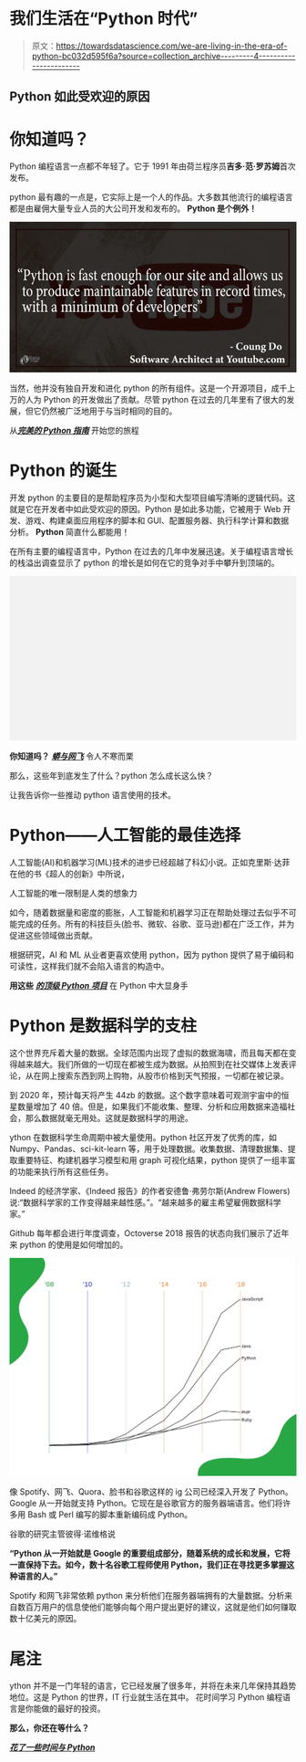 # 我们生活在“Python 时代”

> 原文：<https://towardsdatascience.com/we-are-living-in-the-era-of-python-bc032d595f6a?source=collection_archive---------4----------------------->

## Python 如此受欢迎的原因

# 你知道吗？

Python 编程语言一点都不年轻了。它于 1991 年由荷兰程序员**吉多·范·罗苏姆**首次发布。

python 最有趣的一点是，它实际上是一个人的作品。大多数其他流行的编程语言都是由雇佣大量专业人员的大公司开发和发布的。 **Python 是个例外！**

![](img/c97888611c0fd3c9cb6114a5c639d779.png)

当然，他并没有独自开发和进化 python 的所有组件。这是一个开源项目，成千上万的人为 Python 的开发做出了贡献。尽管 python 在过去的几年里有了很大的发展，但它仍然被广泛地用于与当时相同的目的。

从[***完美的 Python 指南***](https://data-flair.training/blogs/learn-python-notes/) 开始您的旅程

# Python 的诞生

开发 python 的主要目的是帮助程序员为小型和大型项目编写清晰的逻辑代码。这就是它在开发者中如此受欢迎的原因。Python 是如此多功能，它被用于 Web 开发、游戏、构建桌面应用程序的脚本和 GUI、配置服务器、执行科学计算和数据分析。
**Python** 简直什么都能用！

在所有主要的编程语言中，Python 在过去的几年中发展迅速。关于编程语言增长的栈溢出调查显示了 python 的增长是如何在它的竞争对手中攀升到顶端的。

![](img/31573030d1a65a61fbd5e375cc6c1f55.png)

**你知道吗？** [***蟒与网飞***](https://data-flair.training/blogs/python-at-netflix/) 令人不寒而栗

那么，这些年到底发生了什么？python 怎么成长这么快？

让我告诉你一些推动 python 语言使用的技术。

# **Python——人工智能的最佳选择**

人工智能(AI)和机器学习(ML)技术的进步已经超越了科幻小说。正如克里斯·达菲在他的书《超人的创新》中所说，

人工智能的唯一限制是人类的想象力

如今，随着数据量和密度的膨胀，人工智能和机器学习正在帮助处理过去似乎不可能完成的任务。所有的科技巨头(脸书、微软、谷歌、亚马逊)都在广泛工作，并为促进这些领域做出贡献。

根据研究，AI 和 ML 从业者更喜欢使用 python，因为 python 提供了易于编码和可读性，这样我们就不会陷入语言的构造中。

**用这些** [***的顶级 Python 项目***](https://sites.google.com/view/learn-python-data-science/home) 在 Python 中大显身手

# Python 是数据科学的支柱

这个世界充斥着大量的数据。全球范围内出现了虚拟的数据海啸，而且每天都在变得越来越大。我们所做的一切现在都被生成为数据。从拍照到在社交媒体上发表评论，从在网上搜索东西到网上购物，从股市价格到天气预报，一切都在被记录。

到 2020 年，预计每天将产生 44zb 的数据。这个数字意味着可观测宇宙中的恒星数量增加了 40 倍。但是，如果我们不能收集、整理、分析和应用数据来造福社会，那么数据就毫无用处。这就是数据科学的用途。

ython 在数据科学生命周期中被大量使用。python 社区开发了优秀的库，如 Numpy、Pandas、sci-kit-learn 等，用于处理数据。收集数据、清理数据集、提取重要特征、构建机器学习模型和用 graph 可视化结果，python 提供了一组丰富的功能来执行所有这些任务。

Indeed 的经济学家、《Indeed 报告》的作者安德鲁·弗劳尔斯(Andrew Flowers)说:“数据科学家的工作变得越来越性感。”。“越来越多的雇主希望雇佣数据科学家。”

Github 每年都会进行年度调查，Octoverse 2018 报告的状态向我们展示了近年来 python 的使用是如何增加的。

![](img/165fd56ef5819b0b5230ef7001fa1b52.png)

像 Spotify、网飞、Quora、脸书和谷歌这样的 ig 公司已经深入开发了 Python。Google 从一开始就支持 Python。它现在是谷歌官方的服务器端语言。他们将许多用 Bash 或 Perl 编写的脚本重新编码成 Python。

谷歌的研究主管彼得·诺维格说

**“Python 从一开始就是 Google 的重要组成部分，随着系统的成长和发展，它将一直保持下去。如今，数十名谷歌工程师使用 Python，我们正在寻找更多掌握这种语言的人。”**

Spotify 和网飞非常依赖 python 来分析他们在服务器端拥有的大量数据。分析来自数百万用户的信息使他们能够向每个用户提出更好的建议，这就是他们如何赚取数十亿美元的原因。

# 尾注

ython 并不是一门年轻的语言，它已经发展了很多年，并将在未来几年保持其趋势地位。这是 Python 的世界，IT 行业就生活在其中。
花时间学习 Python 编程语言是你能做的最好的投资。

**那么，你还在等什么？**

[***花了一些时间与 Python***](https://data-flair.training/blogs/python-tutorials-home/)
